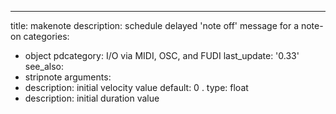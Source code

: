 ---
title: makenote
description: schedule delayed 'note off' message for a note-on
categories:
- object
pdcategory: I/O via MIDI, OSC, and FUDI
last_update: '0.33'
see_also:
- stripnote
arguments:
- description: initial velocity value 
  default: 0
.
  type: float
- description: initial duration value 